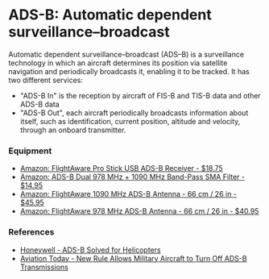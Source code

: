 
# ADS-B: Automatic dependent surveillance–broadcast

Automatic dependent surveillance–broadcast (ADS–B) is a surveillance technology in which an aircraft determines its position via satellite navigation and periodically broadcasts it, enabling it to be tracked.  It has two different services:

- "ADS-B In" is the reception by aircraft of FIS-B and TIS-B data and other ADS-B data 
- "ADS-B Out", each aircraft periodically broadcasts information about itself, such as identification, current position, altitude and velocity, through an onboard transmitter.

### Equipment


- [Amazon: FlightAware Pro Stick USB ADS-B Receiver - $18.75](https://www.amazon.com/dp/B01D1ZAP3C/?coliid=IA1HDP7WP0BA1)
- [Amazon: ADS-B Dual 978 MHz + 1090 MHz Band-Pass SMA Filter - $14.95](https://www.amazon.com/dp/B010GBQXK8/)
- [Amazon: FlightAware 1090 MHz ADS-B Antenna - 66 cm / 26 in - $45.95](https://www.amazon.com/1090MHz-ADS-B-Antenna-66cm-26in/dp/B00WZL6WPO)
- [Amazon: FlightAware 978 MHz ADS-B Antenna - 66 cm / 26 in - $40.95](https://www.amazon.com/dp/B07MXPQN7H/?coliid=I3F1A5GQO3S3N0)

### References

- [Honeywell - ADS-B Solved for Helicopters](https://aerospace.honeywell.com/en/learn/about-us/news/2017/05/ads-b-solved-for-helicopters)
- [Aviation Today - New Rule Allows Military Aircraft to Turn Off ADS-B Transmissions](https://www.aviationtoday.com/2019/07/23/new-rule-allows-military-aircraft-turn-ads-b-transmissions-off/)
